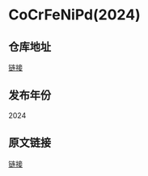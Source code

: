 # CoCrFeNiPd(2024)
## 仓库地址
[链接](https://github.com/lianpingWu/HEAML.github.io)
## 发布年份
2024
## 原文链接
[链接](https://doi.org/10.1016/j.jmps.2024.105639)